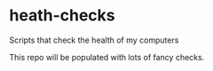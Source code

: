 # heath-checks
Scripts that check the health of my computers

This repo will be populated with lots of fancy checks.
